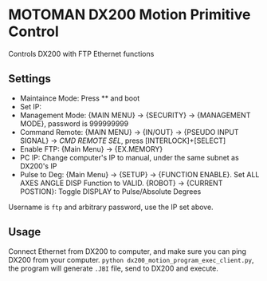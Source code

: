# MOTOMAN DX200 Motion Primitive Control

Controls DX200 with FTP Ethernet functions

## Settings
* Maintaince Mode: Press ** and boot
* Set IP: 
* Management Mode: {MAIN MENU} -> {SECURITY} -> {MANAGEMENT MODE}, password is 999999999
* Command Remote: {MAIN MENU} -> {IN/OUT} -> {PSEUDO INPUT SIGNAL} -> *CMD REMOTE SEL*, press [INTERLOCK]+[SELECT]
* Enable FTP: {Main Menu} -> {EX.MEMORY}
* PC IP: Change computer's IP to manual, under the same subnet as DX200's IP
* Pulse to Deg: {Main Menu} -> {SETUP} -> {FUNCTION ENABLE}. Set ALL AXES ANGLE DISP Function to VALID. {ROBOT} -> {CURRENT POSTION}: Toggle DISPLAY to Pulse/Absolute Degrees

Username is `ftp` and arbitrary password, use the IP set above.

## Usage
Connect Ethernet from DX200 to computer, and make sure you can ping DX200 from your computer. 
`python dx200_motion_program_exec_client.py`, the program will generate `.JBI` file, send to DX200 and execute.
